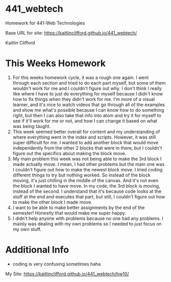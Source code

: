 # 441_webtech
Homework for 441-Web Technologies

Base URL for site:
https://kaitlinclifford.github.io/441_webtech/

Kaitlin Clifford

# This Weeks Homework

1. For this weeks homework cycle, it was a rough one again. I went through each section and tried to do each part myself, but some of them wouldn't work for me and I couldn't figure out why. I don't think I really like where I have to just do everything for myself because I didn't know how to fix things when they didn't work for me. I'm more of a visual learner, and it's nice to watch videos that go through all of the examples and show me what's possible because I can know how to do something right, but then I can also take that info into atom and try it for myself to see if it'll work for me or not, and how I can change it based on what was being taught.
2. This week seemed better overall for content and my understanding of where everything went in the index and scripts. However, it was still super difficult for me. I wanted to add another block that would move independently from the other 2 blocks that were in there, but I couldn't figure out the specifics about making the block move.
3. My main problem this week was not being able to make the 3rd block I made actually move. I mean, I had other problems but the main one was I couldn't figure out how to make the newest block move. I tried coding different things to try but nothing worked. So instead of the block moving, it's just chilling in the middle of the canvas. And it's not even the block I wanted to have move. In my code, the 3rd block is moving, instead of the second. I understand that it's because code looks at the stuff at the end and executes that part, but still, I couldn't figure out how to make the other block I made move.
4. I want to be able to make better assignments by the end of the semester! Honestly that would make me super happy.
5. I didn't help anyone with problems because no one had any problems. I mainly was dealing with my own problems so I needed to just focus on my own stuff.

# Additional Info
- coding is very confusing sometimes haha

My Site: https://kaitlinclifford.github.io/441_webtech/hw10/
